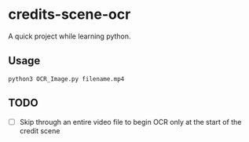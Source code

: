 # credits-scene-ocr
A quick project while learning python.

## Usage
```
python3 OCR_Image.py filename.mp4
```

## TODO
- [ ] Skip through an entire video file to begin OCR only at the start of the credit scene
